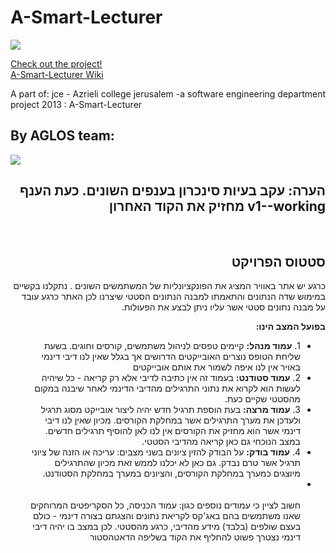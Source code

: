 A-Smart-Lecturer
================


<img src="http://s16.postimg.org/n9008q1et/Owl_logo_03.jpg">

<a href="http://aglosh2014.appspot.com/">Check out the project!</a><br>
<a href="https://github.com/aglos/A-Smart-Lecturer/wiki">A-Smart-Lecturer Wiki </a>


A part of:
jce - Azrieli college jerusalem -a software engineering department project 2013 :
A-Smart-Lecturer


  <h2>By AGLOS team:</h2>
  
  <img src="https://0.gravatar.com/avatar/90689234430e5bf4f910bde4654afc36?d=https%3A%2F%2Fidenticons.github.com%2F6d924fbfc98ec9fb9d6636e4b0df0186.png&r=x&s=440">
  <div align="right" dir="rtl">
  <h2>הערה: עקב בעיות סינכרון בענפים השונים. כעת הענף v1--working מחזיק את הקוד האחרון</h2>
  <br>
  <h2>סטטוס הפרויקט</h2>
  כרגע יש אתר באוויר המציג את הפונקציונליות של המשתמשים השונים .
  נתקלנו בקשיים במימוש שדה הנתונים והתאמתו למבנה הנתונים הסטטי שיצרנו
  לכן האתר כרגע עובד על מבנה נתונים סטטי אשר עליו ניתן לבצע את הפעולות.
  
  <b>בפועל המצב הינו:</b>
  <ul>
    <li>
    1. <b>עמוד מנהל:</b> קיימים טפסים לניהול משתמשים, קורסים וחוגים. בשעת שליחת הטופס נוצרים האובייקטים הדרושים אך בגלל שאין לנו דיבי דינמי באויר אין לנו איפה לשמור את אותם אובייקטים
    </li>
    <li>
    2. <b>עמוד סטודנט:</b> בעמוד זה אין כתיבה לדיבי אלא רק קריאה - כל שיהיה לעשות הוא לקרוא את נתוני התרגילים מהדיבי הדינמי לאחר שיבנה במקום מהסטטי שקיים כעת.
    </li>
    <li>
    3. <b>עמוד מרצה:</b> בעת הוספת תרגיל חדש יהיה ליצור אובייקט מסוג תרגיל ולעדכן את מערך התרגילים אשר במחלקת הקורסים. מכיון שאין לנו דיבי דינמי אשר הוא מחזיק את הקורסים אין לנו לאן להוסיף תרגילים חדשים. במצב הנוכחי גם כאן קריאה מהדיבי הסטטי.
    </li>
    <li>
    4. <b>עמוד בודק:</b> על הבודק להזין ציונים בשני מצבים: עריכה או הזנה של ציוני תרגיל אשר טרם נבדק. גם כאן לא יכלנו לממש זאת מכיון שהתרגילים מיוצגים כמערך במחלקת הקורסים, והציונים במערך במחלקת הסטודנט.
    </li>
  <li><br><br> חשוב לציין כי עמודים נוספים כגון: עמוד הכניסה, כל הסקריפטים המרוחקים שאנו משתמשים בהם באג'קס לקריאת נתונים והצגתם בצורה דינמי - כולם בעצם שולפים (בלבד) מידע מהדיבי, כרגע מהסטטי. לכן במצב בו יהיה דיבי דינמי נצטרך פשוט להחליף את הקוד בשליפה הדאטהסטור</li>
  </li>
  </ul>
</div>
